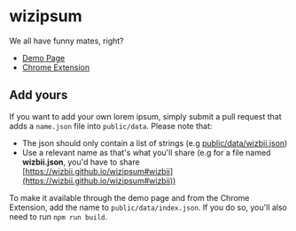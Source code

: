 # wizipsum

We all have funny mates, right?

* [Demo Page](https://wizbii.github.io/wizipsum)
* [Chrome Extension](https://chrome.google.com/webstore/detail/wizipsum/ncibdpfgnoldfhagojkniefnaokacfhf)

## Add yours

If you want to add your own lorem ipsum, simply submit a pull request that adds a `name.json` file into `public/data`.
Please note that:

* The json should only contain a list of strings (e.g [public/data/wizbii.json](https://github.com/wizbii/wizipsum/blob/gh-pages/public/data/wizbii.json))
* Use a relevant name as that's what you'll share (e.g for a file named **wizbii.json**, you'd have to share [https://wizbii.github.io/wizipsum#wizbii](https://wizbii.github.io/wizipsum#wizbii))

To make it available through the demo page and from the Chrome Extension, add the name to `public/data/index.json`.
If you do so, you'll also need to run `npm run build`.
